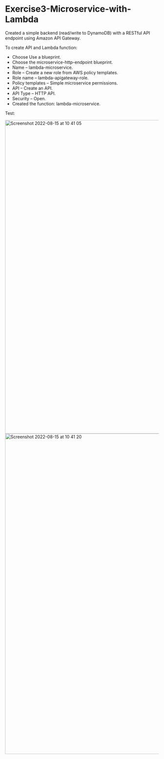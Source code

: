 # Exercise3-Microservice-with-Lambda

Created a simple backend (read/write to DynamoDB) with a RESTful API endpoint using Amazon API Gateway.

To create API and Lambda function: 

  - Choose Use a blueprint.
  - Choose the microservice-http-endpoint blueprint.
  - Name – lambda-microservice.
  - Role – Create a new role from AWS policy templates.
  - Role name – lambda-apigateway-role.
  - Policy templates – Simple microservice permissions.
  - API – Create an API.
  - API Type – HTTP API.
  - Security – Open.
  - Created the function: lambda-microservice.

Test:


<img width="1027" alt="Screenshot 2022-08-15 at 10 41 05" src="https://user-images.githubusercontent.com/100350582/184613330-158cafcc-0b69-489c-99d5-4a2832d2293a.png">
<img width="1050" alt="Screenshot 2022-08-15 at 10 41 20" src="https://user-images.githubusercontent.com/100350582/184613336-c8f5bfe0-1aef-47e2-b2c1-359c9dcb1825.png">
